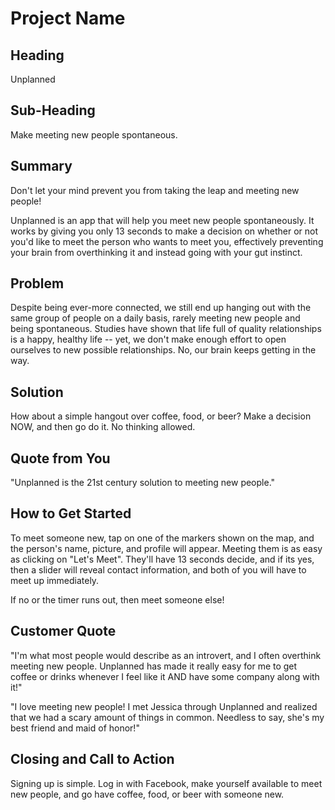 # Project Name #

<!--
> This material was originally posted [here](http://www.quora.com/What-is-Amazons-approach-to-product-development-and-product-management). It is reproduced here for posterities sake.

There is an approach called "working backwards" that is widely used at Amazon. They work backwards from the customer, rather than starting with an idea for a product and trying to bolt customers onto it. While working backwards can be applied to any specific product decision, using this approach is especially important when developing new products or features.

For new initiatives a product manager typically starts by writing an internal press release announcing the finished product. The target audience for the press release is the new/updated product's customers, which can be retail customers or internal users of a tool or technology. Internal press releases are centered around the customer problem, how current solutions (internal or external) fail, and how the new product will blow away existing solutions.

If the benefits listed don't sound very interesting or exciting to customers, then perhaps they're not (and shouldn't be built). Instead, the product manager should keep iterating on the press release until they've come up with benefits that actually sound like benefits. Iterating on a press release is a lot less expensive than iterating on the product itself (and quicker!).

If the press release is more than a page and a half, it is probably too long. Keep it simple. 3-4 sentences for most paragraphs. Cut out the fat. Don't make it into a spec. You can accompany the press release with a FAQ that answers all of the other business or execution questions so the press release can stay focused on what the customer gets. My rule of thumb is that if the press release is hard to write, then the product is probably going to suck. Keep working at it until the outline for each paragraph flows.

Oh, and I also like to write press-releases in what I call "Oprah-speak" for mainstream consumer products. Imagine you're sitting on Oprah's couch and have just explained the product to her, and then you listen as she explains it to her audience. That's "Oprah-speak", not "Geek-speak".

Once the project moves into development, the press release can be used as a touchstone; a guiding light. The product team can ask themselves, "Are we building what is in the press release?" If they find they're spending time building things that aren't in the press release (overbuilding), they need to ask themselves why. This keeps product development focused on achieving the customer benefits and not building extraneous stuff that takes longer to build, takes resources to maintain, and doesn't provide real customer benefit (at least not enough to warrant inclusion in the press release).
 -->

## Heading ##
Unplanned

## Sub-Heading ##
Make meeting new people spontaneous.

## Summary ##
Don't let your mind prevent you from taking the leap and meeting new people!

Unplanned is an app that will help you meet new people spontaneously. It works by giving you only 13 seconds to make
a decision on whether or not you'd like to meet the person who wants to meet you, effectively preventing your brain
from overthinking it and instead going with your gut instinct.

## Problem ##
Despite being ever-more connected, we still end up hanging out with the same group of people on a daily basis, rarely
meeting new people and being spontaneous. Studies have shown that life full of quality relationships is a happy,
healthy life -- yet, we don't make enough effort to open ourselves to new possible relationships. No, our brain keeps
getting in the way.

## Solution ##
How about a simple hangout over coffee, food, or beer? Make a decision NOW, and then go do it. No thinking allowed.

## Quote from You ##
"Unplanned is the 21st century solution to meeting new people."

## How to Get Started ##
To meet someone new, tap on one of the markers shown on the map, and the person's name, picture, and profile will appear.
Meeting them is as easy as clicking on "Let's Meet". They'll have 13 seconds decide, and if its yes, then a slider will
reveal contact information, and both of you will have to meet up immediately.

If no or the timer runs out, then meet someone else!

## Customer Quote ##
"I'm what most people would describe as an introvert, and I often overthink meeting new people. Unplanned has made it
really easy for me to get coffee or drinks whenever I feel like it AND have some company along with it!"

"I love meeting new people! I met Jessica through Unplanned and realized that we had a scary amount of things in common.
Needless to say, she's my best friend and maid of honor!"

## Closing and Call to Action ##
Signing up is simple. Log in with Facebook, make yourself available to meet new people, and go have coffee, food, or beer
with someone new.
